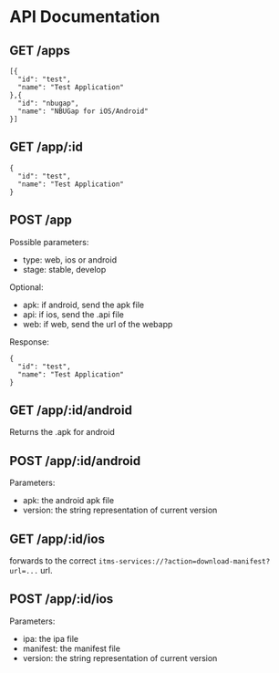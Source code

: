 # API Documentation

## GET /apps
    [{
      "id": "test",
      "name": "Test Application"
    },{
      "id": "nbugap",
      "name": "NBUGap for iOS/Android"
    }]

## GET /app/:id
    {
      "id": "test",
      "name": "Test Application"
    }

## POST /app
Possible parameters:

* type: web, ios or android
* stage: stable, develop

Optional:

* apk: if android, send the apk file
* api: if ios, send the .api file
* web: if web, send the url of the webapp

Response:

    {
      "id": "test",
      "name": "Test Application"
    }
    
## GET /app/:id/android
Returns the .apk for android

## POST /app/:id/android
Parameters:

* apk: the android apk file
* version: the string representation of current version

## GET /app/:id/ios
forwards to the correct ```itms-services://?action=download-manifest?url=...``` 
url.

## POST /app/:id/ios
Parameters:

* ipa: the ipa file
* manifest: the manifest file
* version: the string representation of current version
